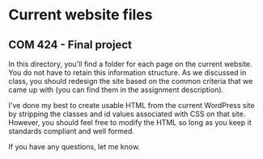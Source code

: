 # Current website files #
## COM 424 - Final project ##
In this directory, you'll find a folder for each page on the current website. You do not have to retain this information structure. As we discussed in class, you should redesign the site based on the common criteria that we came up with (you can find them in the assignment description).

I've done my best to create usable HTML from the current WordPress site by stripping the classes and id values associated with CSS on that site. However, you should feel free to modify the HTML so long as you keep it standards compliant and well formed.

If you have any questions, let me know.